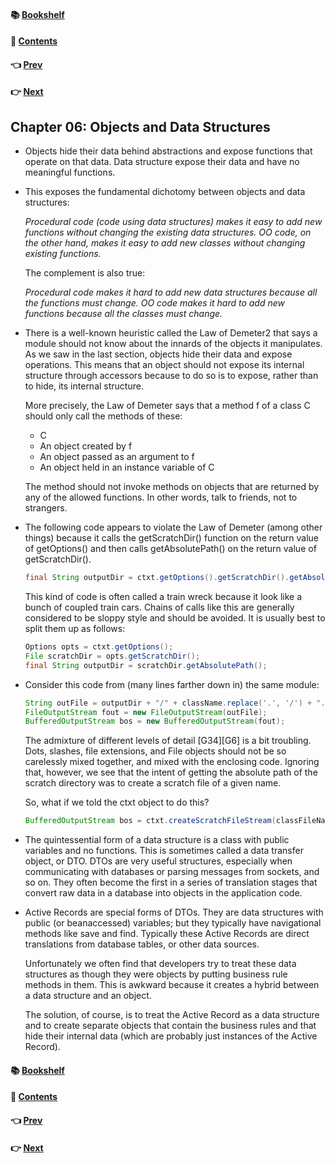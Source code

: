 #### &#x1F4DA; [Bookshelf](../)
#### &#x1F4DC; [Contents](./README.md#contents)
#### &#x1F448; [Prev](./Ch05_Formatting.md)
#### &#x1F449; [Next](./Ch07_Error_Handling.md)

## Chapter 06: Objects and Data Structures

- Objects hide their data behind abstractions and expose functions that operate on that data. Data structure expose their data and have no meaningful functions.

- This exposes the fundamental dichotomy between objects and data structures:

	*Procedural code (code using data structures) makes it easy to add new functions without changing the existing data structures. OO code, on the other hand, makes it easy to add new classes without changing existing functions.*

	The complement is also true:

	*Procedural code makes it hard to add new data structures because all the functions must change. OO code makes it hard to add new functions because all the classes must change.*

- There is a well-known heuristic called the Law of Demeter2 that says a module should not know about the innards of the objects it manipulates. As we saw in the last section, objects hide their data and expose operations. This means that an object should not expose its internal structure through accessors because to do so is to expose, rather than to hide, its internal structure.

	More precisely, the Law of Demeter says that a method f of a class C should only call the methods of these:
    - C
    - An object created by f
    - An object passed as an argument to f
    - An object held in an instance variable of C

	The method should not invoke methods on objects that are returned by any of the allowed functions. In other words, talk to friends, not to strangers.


- The following code appears to violate the Law of Demeter (among other things) because it calls the getScratchDir() function on the return value of getOptions() and then calls getAbsolutePath() on the return value of getScratchDir().
  ```java
  final String outputDir = ctxt.getOptions().getScratchDir().getAbsolutePath();
  ```
	This kind of code is often called a train wreck because it look like a bunch of coupled train cars. Chains of calls like this are generally considered to be sloppy style and should be avoided. It is usually best to split them up as follows:
  ```java
  Options opts = ctxt.getOptions();
  File scratchDir = opts.getScratchDir();
  final String outputDir = scratchDir.getAbsolutePath();
  ```

- Consider this code from (many lines farther down in) the same module:
  ```java
  String outFile = outputDir + "/" + className.replace('.', '/') + ".class";
  FileOutputStream fout = new FileOutputStream(outFile);
  BufferedOutputStream bos = new BufferedOutputStream(fout);
  ```
	The admixture of different levels of detail [G34][G6] is a bit troubling. Dots, slashes, file extensions, and File objects should not be so carelessly mixed together, and mixed with the enclosing code. Ignoring that, however, we see that the intent of getting the absolute path of the scratch directory was to create a scratch file of a given name.

	So, what if we told the ctxt object to do this?
  ```java
  BufferedOutputStream bos = ctxt.createScratchFileStream(classFileName);
  ```

- The quintessential form of a data structure is a class with public variables and no functions. This is sometimes called a data transfer object, or DTO. DTOs are very useful structures, especially when communicating with databases or parsing messages from sockets, and so on. They often become the first in a series of translation stages that convert raw data in a database into objects in the application code.

- Active Records are special forms of DTOs. They are data structures with public (or beanaccessed) variables; but they typically have navigational methods like save and find. Typically these Active Records are direct translations from database tables, or other data sources.

	Unfortunately we often find that developers try to treat these data structures as though they were objects by putting business rule methods in them. This is awkward because it creates a hybrid between a data structure and an object.

	The solution, of course, is to treat the Active Record as a data structure and to create separate objects that contain the business rules and that hide their internal data (which are probably just instances of the Active Record).

#### &#x1F4DA; [Bookshelf](../)
#### &#x1F4DC; [Contents](./README.md#contents)
#### &#x1F448; [Prev](./Ch05_Formatting.md)
#### &#x1F449; [Next](./Ch07_Error_Handling.md)